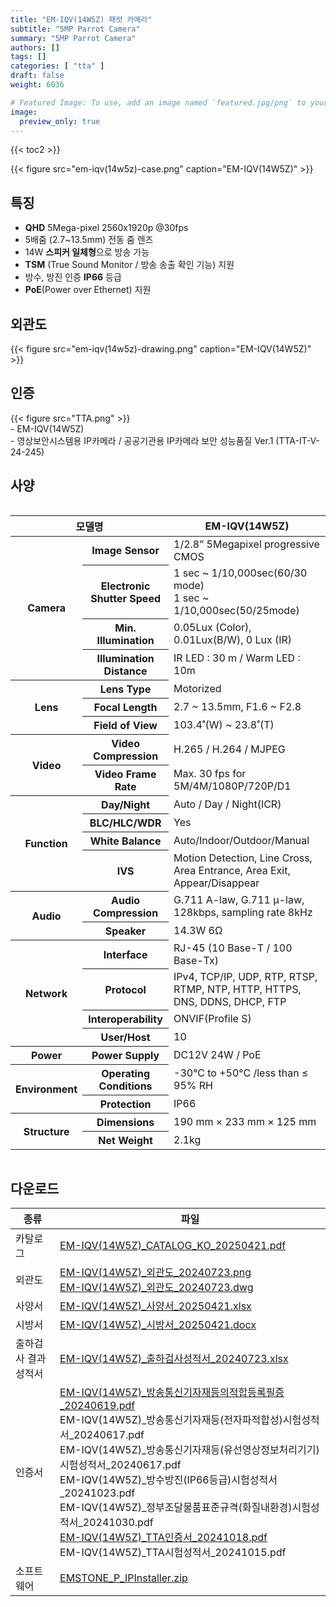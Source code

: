 ```yaml
---
title: "EM-IQV(14W5Z) 패럿 카메라"
subtitle: "5MP Parrot Camera"
summary: "5MP Parrot Camera"
authors: []
tags: []
categories: [ "tta" ]
draft: false
weight: 6036

# Featured Image: To use, add an image named `featured.jpg/png` to your page's folder.
image:
  preview_only: true
---
```


{{< toc2 >}}

<div class="container">
<div class="row justify-content-center align-items-center">
<div class="col-sm-8">

{{< figure src="em-iqv(14w5z)-case.png" caption="EM-IQV(14W5Z)" >}}

</div>
</div>
</div>

<div class="container">
<div class="row justify-content-center">
<div class="col-sm-8 pl-0">

## 특징

- **QHD** 5Mega-pixel 2560x1920p @30fps
- 5배줌 (2.7~13.5mm) 전동 줌 렌즈
- 14W **스피커 일체형**으로 방송 가능
- **TSM** (True Sound Monitor / 방송 송출 확인 기능) 지원
- 방수, 방진 인증 **IP66** 등급
- **PoE**(Power over Ethernet) 지원

</div>
<div class="col-sm-4 pl-0">

## 외관도

{{< figure src="em-iqv(14w5z)-drawing.png" caption="EM-IQV(14W5Z)" >}}

</div>
</div>
</div>

## 인증
<div class="container">
<div class="row align-items-top">
<div class="col-sm-1">
{{< figure src="TTA.png" >}} 
</div>
<div class="col-sm-11">
- EM-IQV(14W5Z)<br>
- 영상보안시스템용 IP카메라 / 공공기관용 IP카메라 보안 성능품질 Ver.1 (TTA-IT-V-24-245)
</div>
</div>
</div>

## 사양

<div style="overflow-x: auto">
<table class="spec">
<thead>
<tr>
<th colspan="2">모델명</th>
<th>EM-IQV(14W5Z)</th>
</tr>
</thead>
<tbody>
<tr>
<th rowspan="4">Camera</th>
<th>Image Sensor</th>
<td>1/2.8” 5Megapixel progressive CMOS</td>
</tr>
<tr>
<th>Electronic<br>Shutter Speed</th>
<td>1 sec ~ 1/10,000sec(60/30 mode)<br>1 sec ~ 1/10,000sec(50/25mode)</td>
</tr>
<tr>
<th>Min. Illumination</th>
<td>0.05Lux (Color), 0.01Lux(B/W), 0 Lux (IR)</td>
</tr>
<tr>
<th>Illumination Distance</th>
<td>IR LED : 30 m / Warm LED : 10m</td>
</tr>
<tr>
<th rowspan="3">Lens</th>
<th>Lens Type</th>
<td>Motorized</td>
</tr>
<tr>
<th>Focal Length</th>
<td>2.7 ~ 13.5mm, F1.6 ~ F2.8</td>
</tr>
<tr>
<th>Field of View</th>
<td>103.4˚(W) ~ 23.8˚(T)</td>
</tr>
<tr>
<th rowspan="2">Video</th>
<th>Video Compression</th>
<td>H.265 / H.264 / MJPEG</td>
</tr>
<tr>
<th>Video Frame Rate</th>
<td>Max. 30 fps for 5M/4M/1080P/720P/D1</td>
</tr>
<tr>
<th rowspan="4">Function</th>
<th>Day/Night</th>
<td>Auto / Day / Night(ICR)</td>
</tr>
<tr>
<th>BLC/HLC/WDR</th>
<td>Yes</td>
</tr>
<tr>
<th>White Balance</th>
<td>Auto/Indoor/Outdoor/Manual</td>
</tr>
<tr>
<th>IVS</th>
<td>Motion Detection, Line Cross, Area Entrance, Area Exit, Appear/Disappear</td>
</tr>
<tr>
<th rowspan="2">Audio</th>
<th>Audio Compression</th>
<td>G.711 A-law, G.711 μ-law, 128kbps, sampling rate 8kHz</td>
</tr>
<tr>
<th>Speaker</th>
<td>14.3W 6Ω</td>
</tr>
<tr>
<th rowspan="4">Network</th>
<th>Interface</th>
<td>RJ-45 (10 Base-T / 100 Base-Tx)</td>
</tr>
<tr>
<th>Protocol</th>
<td>IPv4, TCP/IP, UDP, RTP, RTSP, RTMP, NTP, HTTP, HTTPS, DNS, DDNS, DHCP, FTP</td>
</tr>
<tr>
<th>Interoperability</th>
<td>ONVIF(Profile S)</td>
</tr>
<tr>
<th>User/Host</th>
<td>10</td>
</tr>
<tr>
<th rowspan>Power</th>
<th>Power Supply</th>
<td>DC12V 24W / PoE</td>
</tr>
<tr>
<th rowspan="2">Environment</th>
<th>Operating Conditions</th>
<td>-30°C to +50°C /less than ≤ 95% RH</td>
</tr>
<tr>
<th>Protection</th>
<td>IP66</td>
</tr>
<tr>
<th rowspan="2">Structure</th>
<th>Dimensions</th>
<td>190 mm × 233 mm × 125 mm</td>
</tr>
<tr>
<th>Net Weight</th>
<td>2.1kg</td>
</tr>

</tbody>
</table>
</div>

## 다운로드

종류 | 파일
---- | ----
카탈로그 | [EM-IQV(14W5Z)_CATALOG_KO_20250421.pdf](https://www.emstone.com/data/sales/ko/EM-IQV(14W5Z)_CATALOG_KO_20250421.pdf)
외관도 | [EM-IQV(14W5Z)_외관도_20240723.png](https://www.emstone.com/data/sales/ko/EM-IQV(14W5Z)_외관도_20240723.png)<br>[EM-IQV(14W5Z)_외관도_20240723.dwg](https://www.emstone.com/data/sales/ko/EM-IQV(14W5Z)_외관도_20240723.dwg)
사양서 | [EM-IQV(14W5Z)_사양서_20250421.xlsx](https://www.emstone.com/data/sales/ko/EM-IQV(14W5Z)_사양서_20250421.xlsx)
시방서 | [EM-IQV(14W5Z)_시방서_20250421.docx](https://www.emstone.com/data/sales/ko/EM-IQV(14W5Z)_시방서_20250421.docx)
출하검사 결과 성적서 | [EM-IQV(14W5Z)_출하검사성적서_20240723.xlsx](https://www.emstone.com/data/sales/ko/EM-IQV(14W5Z)_출하검사성적서_20240723.xlsx)
인증서 | [EM-IQV(14W5Z)_방송통신기자재등의적합등록필증_20240619.pdf](https://www.emstone.com/data/sales/ko/EM-IQV(14W5Z)_방송통신기자재등의적합등록필증_20240619.pdf)<br>EM-IQV(14W5Z)_방송통신기자재등(전자파적합성)시험성적서_20240617.pdf<br>EM-IQV(14W5Z)_방송통신기자재등(유선영상정보처리기기)시험성적서_20240617.pdf<br>EM-IQV(14W5Z)_방수방진(IP66등급)시험성적서_20241023.pdf<br>EM-IQV(14W5Z)_정부조달물품표준규격(화질내환경)시험성적서_20241030.pdf<br>[EM-IQV(14W5Z)_TTA인증서_20241018.pdf](https://www.emstone.com/data/sales/ko/EM-IQV(14W5Z)_TTA인증서_20241018.pdf)<br>EM-IQV(14W5Z)_TTA시험성적서_20241015.pdf
소프트웨어 | [EMSTONE_P_IPInstaller.zip](https://www.emstone.com/data/sales/ko/EMSTONE_P_IPInstaller.zip)
